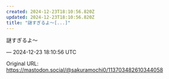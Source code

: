 ```yaml
---
created: 2024-12-23T18:10:56.820Z
updated: 2024-12-23T18:10:56.820Z
title: "謎すぎるよ〜[...]"
---
```


<p>謎すぎるよ〜</p>

&mdash; 2024-12-23 18:10:56 UTC

Original URL: https://mastodon.social/@sakuramochi0/113703482610344058
